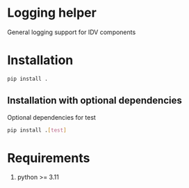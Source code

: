 # Logging helper
General logging support for IDV components

# Installation
```bash
pip install .
```

## Installation with optional dependencies
Optional dependencies for test
```bash
pip install .[test]
```

# Requirements
1. python >= 3.11